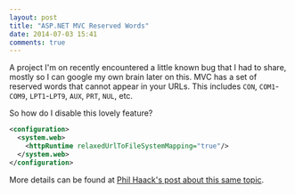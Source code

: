 ```yaml
---
layout: post
title: "ASP.NET MVC Reserved Words"
date: 2014-07-03 15:41
comments: true
---
```


A project I'm on recently encountered a little known bug that I had to share, mostly so I can google my own brain later on this.  MVC has a set of reserved words that cannot appear in your URLs.  This includes `CON`, `COM1`-`COM9`, `LPT1`-`LPT9`, `AUX`, `PRT`, `NUL`, etc.

So how do I disable this lovely feature?

``` xml
<configuration>
  <system.web>
    <httpRuntime relaxedUrlToFileSystemMapping="true"/>
  </system.web>
</configuration>
```

More details can be found at [Phil Haack's post about this same topic](http://haacked.com/archive/2010/04/29/allowing-reserved-filenames-in-URLs.aspx/).
